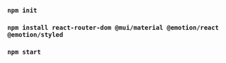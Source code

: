 ### `npm init`
### `npm install react-router-dom @mui/material @emotion/react @emotion/styled`
### `npm start`
